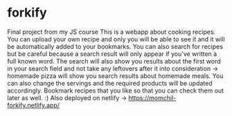 # forkify
Final project from my JS course
This is a webapp about cooking recipes. You can upload your own recipe and only you will be able to see it and it will be automatically added to your bookmarks. You
can also search for recipes but be careful because a search result will only appear if you've written a full known word. The search will also show you results about the
first word in your search field and not take any leftovers after it into consideration -> homemade pizza will show you search results about homemade meals. You can also
change the servings and the required products will be updated accordingly. Bookmark recipes that you like so that you can check them out later as well. :)
Also deployed on netlify -> https://momchil-forkify.netlify.app/
